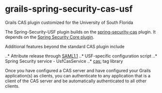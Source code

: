 grails-spring-security-cas-usf
==============================

Grails CAS plugin customized for the University of South Florida

The Spring-Security-USF plugin builds on the [spring-security-cas](http://grails.org/plugin/spring-security-cas) plugin. It depends on the [Spring Security Core plugin](http://grails.org/plugin/spring-security-core).

Additional features beyond the standard CAS plugin include

..* Attribute release through [SAML1.1](https://wiki.jasig.org/display/CASUM/SAML+1.1)
..* USF-specific configuration script
..* Spring Security service - UsfCasService
..* <cas:> tag library

Once you have configured a CAS server and have configured your Grails application(s) as clients, you can authenticate to any application that is a client of the CAS server and be automatically authenticated to all other clients.